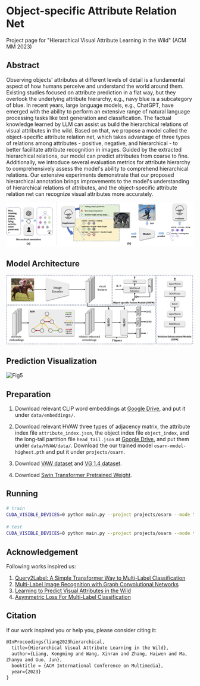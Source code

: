 # Object-specific Attribute Relation Net
Project page for "Hierarchical Visual Attribute Learning in the Wild" (ACM MM 2023)


## Abstract 

Observing objects' attributes at different levels of detail is a fundamental aspect of how humans perceive and understand the world around them. Existing studies focused on attribute prediction in a flat way, but they overlook the underlying attribute hierarchy, e.g., navy blue is a subcategory of blue. In recent years, large language models, e.g., ChatGPT, have emerged with the ability to perform an extensive range of natural language processing tasks like text generation and classification. The factual knowledge learned by LLM can assist us build the hierarchical relations of visual attributes in the wild. Based on that, we propose a model called the object-specific attribute relation net, which takes advantage of three types of relations among attributes - positive, negative, and hierarchical - to better facilitate attribute recognition in images. Guided by the extracted hierarchical relations, our model can predict attributes from coarse to fine. Additionally, we introduce several evaluation metrics for attribute hierarchy to comprehensively assess the model's ability to comprehend hierarchical relations. Our extensive experiments demonstrate that our proposed hierarchical annotation brings improvements to the model's understanding of hierarchical relations of attributes, and the object-specific attribute relation net can recognize visual attributes more accurately.

![Fig1](osarn_fig1.png)

## Model Architecture
![Fig3](osarn_fig3.png)

## Prediction Visualization
![Fig5](osarn_fig5.png)

## Preparation
1. Download relevant CLIP word embeddings at [Google Drive](https://drive.google.com/drive/folders/16m7M38DrFg3g6TadBIlJcBZFe-c7x-J3?usp=sharing), and put it under `data/embeddings/`.

2. Download relevant HVAW three types of adjacency matrix, the attribute index file `attribute_index.json`, the object index file `object_index`, and the long-tail partition file `head_tail.json` at [Google Drive](https://drive.google.com/drive/folders/16m7M38DrFg3g6TadBIlJcBZFe-c7x-J3?usp=sharing), and put them under `data/HVAW/data/`. Download the our trained model `osarn-model-highest.pth` and put it under `projects/osarn`.

3. Download [VAW dataset](https://github.com/adobe-research/vaw_dataset) and [VG 1.4 dataset](https://visualgenome.org/).

4. Download [Swin Transformer Pretrained Weight](https://github.com/microsoft/Swin-Transformer).

## Running

```bash
# train
CUDA_VISIBLE_DEVICES=0 python main.py --project projects/osarn --mode train

# test
CUDA_VISIBLE_DEVICES=0 python main.py --project projects/osarn --mode test
```


## Acknowledgement
Following works inspired us:
1. [Query2Label: A Simple Transformer Way to Multi-Label Classification](https://arxiv.org/abs/2107.10834)
2. [Multi-Label Image Recognition with Graph Convolutional Networks](https://arxiv.org/abs/1904.03582)
3. [Learning to Predict Visual Attributes in the Wild](https://openaccess.thecvf.com/content/CVPR2021/html/Pham_Learning_To_Predict_Visual_Attributes_in_the_Wild_CVPR_2021_paper.html)
4. [Asymmetric Loss For Multi-Label Classification]()


## Citation
If our work inspired you or help you, please consider citing it:
```
@InProceedings{liang2023hierarchical,
  title={Hierarchical Visual Attribute Learning in the Wild},
  author={Liang, Kongming and Wang, Xinran and Zhang, Haiwen and Ma, Zhanyu and Guo, Jun},
  booktitle = {ACM International Conference on Multimedia},
  year={2023}
}
```
